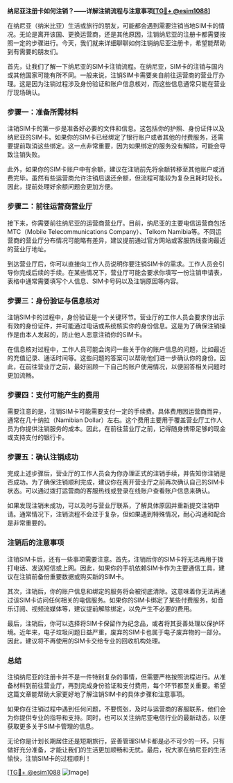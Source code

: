 **纳尼亚注册卡如何注销？——详解注销流程与注意事项[[TG💪+ @esim1088](https://t.me/s/esim1088)]**

在纳尼亚（纳米比亚）生活或旅行的朋友，可能都会遇到需要注销当地SIM卡的情况。无论是离开该国、更换运营商，还是其他原因，注销纳尼亚的注册卡都需要按照一定的步骤进行。今天，我们就来详细聊聊如何注销纳尼亚注册卡，希望能帮助到有需要的朋友们。

首先，让我们了解一下纳尼亚的SIM卡注销流程。在纳尼亚，SIM卡的注销与国内或其他国家可能有所不同。一般来说，注销SIM卡需要亲自前往运营商的营业厅办理。这是因为注销过程涉及身份验证和账户信息核对，而这些信息通常只能在营业厅现场确认。

### 步骤一：准备所需材料

注销SIM卡的第一步是准备好必要的文件和信息。这包括你的护照、身份证件以及纳尼亚的SIM卡。如果你的SIM卡已经绑定了银行账户或者其他的付费服务，还需要提前取消这些绑定。这一点非常重要，因为如果绑定的服务没有解除，可能会导致注销失败。

此外，如果你的SIM卡账户中有余额，建议在注销前先将余额转移至其他账户或消费完毕。虽然有些运营商允许注销后退还余额，但流程可能较为复杂且耗时较长。因此，提前处理好余额问题会更加方便。

### 步骤二：前往运营商营业厅

接下来，你需要前往纳尼亚的运营商营业厅。目前，纳尼亚的主要电信运营商包括MTC（Mobile Telecommunications Company）、Telkom Namibia等。不同运营商的营业厅分布情况可能略有差异，建议提前通过官方网站或客服热线查询最近的营业厅地址。

到达营业厅后，你可以直接向工作人员说明你要注销SIM卡的需求。工作人员会引导你完成后续的手续。在某些情况下，营业厅可能会要求你填写一份注销申请表，表格中通常需要填写个人信息、SIM卡号码以及注销原因等内容。

### 步骤三：身份验证与信息核对

注销SIM卡的过程中，身份验证是一个关键环节。营业厅的工作人员会要求你出示有效的身份证件，并可能通过电话或系统核实你的身份信息。这是为了确保注销操作是由本人发起的，防止他人恶意注销你的SIM卡。

在信息核对过程中，工作人员可能会询问一些关于你的账户信息的问题，比如最近的充值记录、通话时间等。这些问题的答案可以帮助他们进一步确认你的身份。因此，在前往营业厅之前，最好回顾一下自己的账户使用情况，以便回答相关问题时更加流畅。

### 步骤四：支付可能产生的费用

需要注意的是，注销SIM卡可能需要支付一定的手续费。具体费用因运营商而异，通常在几十纳拉（Namibian Dollar）左右。这个费用主要用于覆盖营业厅工作人员为你提供注销服务的成本。因此，在前往营业厅之前，记得随身携带足够的现金或支持支付的银行卡。

### 步骤五：确认注销成功

完成上述步骤后，营业厅的工作人员会为你办理正式的注销手续，并告知你注销是否成功。为了确保注销顺利完成，建议你在离开营业厅之前再次确认自己的SIM卡状态。可以通过拨打运营商的客服热线或登录在线账户查看账户信息来确认。

如果发现注销未成功，可以及时与营业厅联系，了解具体原因并重新提交注销申请。通常情况下，注销流程不会过于复杂，但如果遇到特殊情况，耐心沟通和配合是非常重要的。

### 注销后的注意事项

注销SIM卡后，还有一些事项需要注意。首先，注销后你的SIM卡将无法再用于拨打电话、发送短信或上网。因此，如果你的手机依赖SIM卡作为主要通信工具，建议在注销前备份重要数据或购买新的SIM卡。

其次，注销后，你的账户信息和绑定的服务将会被彻底清除。这意味着你无法再通过该SIM卡访问任何相关的电信服务。如果你的SIM卡绑定了某些付费服务，如音乐订阅、视频流媒体等，建议提前解除绑定，以免产生不必要的费用。

最后，注销后，你可以选择将SIM卡保留作为纪念品，或者将其妥善处理以保护环境。近年来，电子垃圾问题日益严重，废弃的SIM卡也属于电子废弃物的一部分。因此，建议将不再使用的SIM卡交给专业的回收机构处理。

### 总结

注销纳尼亚的注册卡并不是一件特别复杂的事情，但需要严格按照流程进行。从准备材料到前往营业厅，再到完成身份验证和支付费用，每个环节都至关重要。希望这篇文章能帮助大家更好地了解注销SIM卡的具体步骤和注意事项。

如果你在注销过程中遇到任何问题，不要慌张，及时与运营商的客服联系，他们会为你提供专业的指导和支持。同时，也可以关注纳尼亚电信行业的最新动态，以便获取更多关于SIM卡管理的信息。

无论你是计划长期居住还是短期旅行，妥善管理SIM卡都是必不可少的一环。只有做好充分准备，才能让我们的生活更加顺畅和无忧。最后，祝大家在纳尼亚的生活愉快，注销SIM卡的过程顺利！

[[TG💪+ @esim1088](https://t.me/s/esim1088) ![Image](https://i.postimg.cc/4NQfJmqS/Snipaste-2025-05-13-00-14-12.png)]